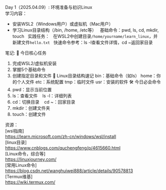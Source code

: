 Day 1（2025.04.09）: 环境准备与初识Linux  
学习内容：  
- 安装WSL2（Windows用户）或虚拟机（Mac用户）  
- 学习Linux目录结构（/bin, /home, /etc等）  
基础命令：pwd, ls, cd, mkdir, touch  
实践任务：  
在WSL2中创建目录`/home/yourname/learn_linux`，并新建文件`hello.txt`  
快速命令参考：ls -l查看文件详情，cd ~返回家目录  

笔记:
🌟 今日核心任务
1. 完成WSL2/虚拟机安装
2. 掌握5个基础命令
3. 创建指定目录和文件
📂 Linux目录结构速记
bin：基础命令（如ls）
home：你的个人文件
etc：系统配置
tmp：临时文件
usr：安装的软件
🛠️ 今日必会命令
1. pwd：显示当前位置
2. ls：查看文件
   ls -l：详细列表
3. cd：切换目录
   cd ~：回家目录
4. mkdir：创建文件夹
5. touch：创建文件

资源：  
[wsl指南]  
https://learn.microsoft.com/zh-cn/windows/wsl/install  
[linux目录]  
https://www.cnblogs.com/quchengfeng/p/4615660.html  
[Linux命令，综合等]  
https://linuxjourney.com/      
[常用Linux命令]  
https://blog.csdn.net/wanghuiwei888/article/details/90578813  
[Termux维基]  
https://wiki.termux.com/
